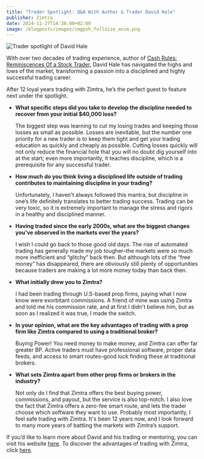 ```yaml
---
title: "Trader Spotlight: Q&A With Author & Trader David Hale"
publisher: Zimtra
date: 2024-11-27T14:38:00+02:00
image: /blogposts/images/imgpsh_fullsize_anim.png
---
```

![Trader spotlight of David Hale ](/blogposts/images/imgpsh_fullsize_anim.png "David Hale, Author and Zimtra Trader")

With over two decades of trading experience, author of [Cash Rules: Reminiscences Of a Stock Trader](https://www.david-hale.com/book), David Hale has navigated the highs and lows of the market, transforming a passion into a disciplined and highly successful trading career. 

After 12 loyal years trading with Zimtra, he’s the perfect guest to feature next under the spotlight.

* **What specific steps did you take to develop the discipline needed to recover from your initial $40,000 loss?**

  The biggest step was learning to cut my losing trades and keeping those losses as small as possible. Losses are inevitable, but the number one priority for a new trader is to keep them tight and get your trading education as quickly and cheaply as possible. Cutting losses quickly will not only reduce the financial hole that you will no doubt dig yourself into at the start; even more importantly, it teaches discipline, which is a prerequisite for any successful trader.
* **How much do you think living a disciplined life outside of trading contributes to maintaining discipline in your trading?**

  Unfortunately, I haven't always followed this mantra, but discipline in one’s life definitely translates to better trading success. Trading can be very toxic, so it is extremely important to manage the stress and rigors in a healthy and disciplined manner.
* **Having traded since the early 2000s, what are the biggest changes you’ve observed in the markets over the years?**

  I wish I could go back to those good old days. The rise of automated trading has generally made my job tougher–the markets were so much more inefficient and “glitchy” back then. But although lots of the “free money” has disappeared, there are obviously still plenty of opportunities because traders are making a lot more money today than back then.
* **What initially drew you to Zimtra?**

  I had been trading through U.S-based prop firms, paying what I now know were exorbitant commissions. A friend of mine was using Zimtra and told me his commission rate, and at first I didn't believe him, but as soon as I realized it was true, I made the switch.
* **In your opinion, what are the key advantages of trading with a prop firm like Zimtra compared to using a traditional broker?**

  Buying Power! You need money to make money, and Zimtra can offer far greater BP. Active traders must have professional software, proper data feeds, and access to smart routes–good luck finding these at traditional brokers.
* **What sets Zimtra apart from other prop firms or brokers in the industry?**

  Not only do I find that Zimtra offers the best buying power, commissions, and payout, but the service is also top-notch. I also love the fact that Zimtra offers a zero-fee smart route, and lets the trader choose which software they want to use. Probably most importantly, I feel safe trading with Zimtra. It's been 12 years now, and I look forward to many more years of battling the markets with Zimtra’s support.

If you’d like to learn more about David and his trading or mentoring, you can visit his website [here](https://www.david-hale.com/). To discover the advantages of trading with Zimtra, click [here](https://zimtra.com/).
